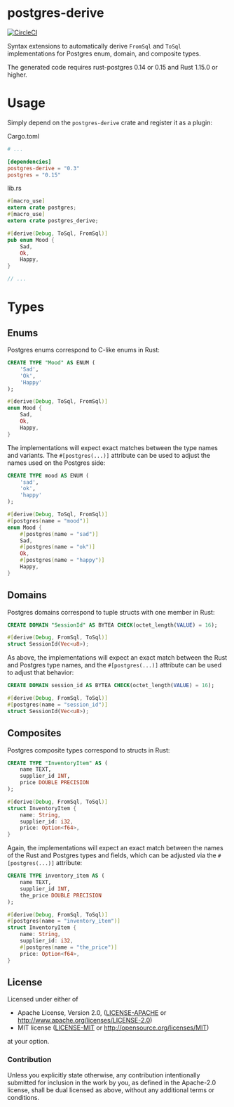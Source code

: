 # postgres-derive

[![CircleCI](https://circleci.com/gh/sfackler/rust-postgres-derive.svg?style=shield)](https://circleci.com/gh/sfackler/rust-postgres-derive)

Syntax extensions to automatically derive `FromSql` and `ToSql` implementations for Postgres enum,
domain, and composite types.

The generated code requires rust-postgres 0.14 or 0.15 and Rust 1.15.0 or higher.

# Usage

Simply depend on the `postgres-derive` crate and register it as a plugin:

Cargo.toml
```toml
# ...

[dependencies]
postgres-derive = "0.3"
postgres = "0.15"
```

lib.rs
```rust
#[macro_use]
extern crate postgres;
#[macro_use]
extern crate postgres_derive;

#[derive(Debug, ToSql, FromSql)]
pub enum Mood {
    Sad,
    Ok,
    Happy,
}

// ...
```

# Types

## Enums

Postgres enums correspond to C-like enums in Rust:

```sql
CREATE TYPE "Mood" AS ENUM (
    'Sad',
    'Ok',
    'Happy'
);
```

```rust
#[derive(Debug, ToSql, FromSql)]
enum Mood {
    Sad,
    Ok,
    Happy,
}
```

The implementations will expect exact matches between the type names and variants. The
`#[postgres(...)]` attribute can be used to adjust the names used on the Postgres side:

```sql
CREATE TYPE mood AS ENUM (
    'sad',
    'ok',
    'happy'
);
```

```rust
#[derive(Debug, ToSql, FromSql)]
#[postgres(name = "mood")]
enum Mood {
    #[postgres(name = "sad")]
    Sad,
    #[postgres(name = "ok")]
    Ok,
    #[postgres(name = "happy")]
    Happy,
}
```

## Domains

Postgres domains correspond to tuple structs with one member in Rust:

```sql
CREATE DOMAIN "SessionId" AS BYTEA CHECK(octet_length(VALUE) = 16);
```

```rust
#[derive(Debug, FromSql, ToSql)]
struct SessionId(Vec<u8>);
```

As above, the implementations will expect an exact match between the Rust and Postgres type names,
and the `#[postgres(...)]` attribute can be used to adjust that behavior:

```sql
CREATE DOMAIN session_id AS BYTEA CHECK(octet_length(VALUE) = 16);
```

```rust
#[derive(Debug, FromSql, ToSql)]
#[postgres(name = "session_id")]
struct SessionId(Vec<u8>);
```

## Composites

Postgres composite types correspond to structs in Rust:

```sql
CREATE TYPE "InventoryItem" AS (
    name TEXT,
    supplier_id INT,
    price DOUBLE PRECISION
);
```

```rust
#[derive(Debug, FromSql, ToSql)]
struct InventoryItem {
    name: String,
    supplier_id: i32,
    price: Option<f64>,
}
```

Again, the implementations will expect an exact match between the names of the Rust and Postgres
types and fields, which can be adjusted via the `#[postgres(...)]` attribute:


```sql
CREATE TYPE inventory_item AS (
    name TEXT,
    supplier_id INT,
    the_price DOUBLE PRECISION
);
```

```rust
#[derive(Debug, FromSql, ToSql)]
#[postgres(name = "inventory_item")]
struct InventoryItem {
    name: String,
    supplier_id: i32,
    #[postgres(name = "the_price")]
    price: Option<f64>,
}
```

## License

Licensed under either of

 * Apache License, Version 2.0, ([LICENSE-APACHE](LICENSE-APACHE) or http://www.apache.org/licenses/LICENSE-2.0)
 * MIT license ([LICENSE-MIT](LICENSE-MIT) or http://opensource.org/licenses/MIT)

at your option.

### Contribution

Unless you explicitly state otherwise, any contribution intentionally
submitted for inclusion in the work by you, as defined in the Apache-2.0
license, shall be dual licensed as above, without any additional terms or
conditions.

